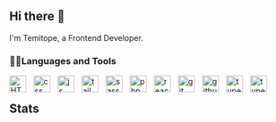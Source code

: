 ## Hi there 👋

<!--
**FrankTopzy/FrankTopzy** is a ✨ _special_ ✨ repository because its `README.md` (this file) appears on your GitHub profile.

Here are some ideas to get you started:

- 🔭 I’m currently working on ...
- 🌱 I’m currently learning ...
- 👯 I’m looking to collaborate on ...
- 🤔 I’m looking for help with ...
- 💬 Ask me about ...
- 📫 How to reach me: ...
- 😄 Pronouns: ...
- ⚡ Fun fact: ...
-->
I'm Temitope, a Frontend Developer.




<!-- Social badges section -->
<!-- Badges with custom icons - https://github.com/DenverCoder1/custom-icon-badges -->
<!-- View counter - https://github.com/DenverCoder1/Simple-View-Counter -->
<!--<p align="center">
  <a href="https://www.youtube.com/c/DevProTips?sub_confirmation=1">
    <img alt="youtube subscribers" title="Subscribe to my YouTube channel" src="https://freshidea.com/jonah/app/youtube-stats-badges/subscribers-badge.php"/></a>
  <a href="https://www.youtube.com/c/DevProTips">
    <img alt="youtube views" title="YouTube views" src="https://freshidea.com/jonah/app/youtube-stats-badges/view-count-badge.php"/></a> 
  <a href="https://github.com/DenverCoder1?tab=repositories&sort=stargazers">
    <img alt="total stars" title="Total stars on GitHub" src="https://custom-icon-badges.demolab.com/github/stars/DenverCoder1?color=55960c&style=for-the-badge&labelColor=488207&logo=star"/></a>
  <a href="https://github.com/DenverCoder1?tab=followers">
    <img alt="followers" title="Follow me on Github" src="https://custom-icon-badges.demolab.com/github/followers/DenverCoder1?color=236ad3&labelColor=1155ba&style=for-the-badge&logo=person-add&label=Follow&logoColor=white"/></a>
  <a href="https://github.com/DenverCoder1/Simple-View-Counter">
    <img alt="views" title="GitHub profile views" src="https://freshidea.com/jonah/app/DenverCoder1-profile-views"/></a>
</p> -->

<h3>👨‍💻Languages and Tools</h3>

<img align='left' alt='HTML' width='30px' style='padding-right: 10px;' src="https://cdn.jsdelivr.net/gh/devicons/devicon@latest/icons/html5/html5-original-wordmark.svg" />
<img align='left' alt='css' width='30px' style='padding-right: 10px;' src="https://cdn.jsdelivr.net/gh/devicons/devicon@latest/icons/css3/css3-original-wordmark.svg" />
<img align='left' alt='js' width='30px' style='padding-right: 10px;' src="https://cdn.jsdelivr.net/gh/devicons/devicon@latest/icons/javascript/javascript-original.svg" />
<img align='left' alt='tailwind' width='30px' style='padding-right: 10px;' src="https://cdn.jsdelivr.net/gh/devicons/devicon@latest/icons/tailwindcss/tailwindcss-original.svg" />
<img align='left' alt='sass' width='30px' style='padding-right: 10px;' src="https://cdn.jsdelivr.net/gh/devicons/devicon@latest/icons/sass/sass-original.svg" />
<img align='left' alt='php' width='30px' style='padding-right: 10px;' src="https://cdn.jsdelivr.net/gh/devicons/devicon@latest/icons/php/php-original.svg" />
<img align='left' alt='react' width='30px' style='padding-right: 10px;' src="https://cdn.jsdelivr.net/gh/devicons/devicon@latest/icons/react/react-original.svg" />
<img align='left' alt='git' width='30px' style='padding-right: 10px;' src="https://cdn.jsdelivr.net/gh/devicons/devicon@latest/icons/git/git-original.svg" />
<img align='left' alt='github' width='30px' style='padding-right: 10px;' src="https://cdn.jsdelivr.net/gh/devicons/devicon@latest/icons/github/github-original.svg" />
<img align='left' alt='typescript' width='30px' style='padding-right: 10px;' src="https://cdn.jsdelivr.net/gh/devicons/devicon@latest/icons/typescript/typescript-original.svg" /> 
<img align='left' alt='typescript' width='30px' style='padding-right: 10px;' src="https://cdn.jsdelivr.net/gh/devicons/devicon@latest/icons/figma/figma-original.svg" />
<br/>

## Stats









